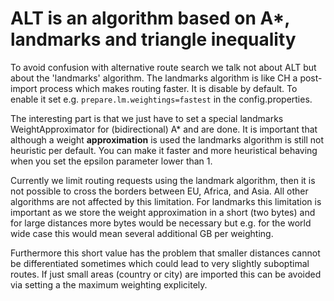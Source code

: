 # ALT is an algorithm based on A*, landmarks and triangle inequality

To avoid confusion with alternative route search we talk not about ALT but about
the 'landmarks' algorithm. The landmarks algorithm is like CH a post-import 
process which makes routing faster. It is disable by default. To enable it
set e.g. `prepare.lm.weightings=fastest` in the config.properties.

The interesting part is that we just have to set a special landmarks WeightApproximator
for (bidirectional) A* and are done. It is important that although a weight
**approximation** is used the landmarks algorithm is still not heuristic per
default. You can make it faster and more heuristical behaving when you set
the epsilon parameter lower than 1.

Currently we limit routing requests using the landmark algorithm, then it is 
not possible to cross the borders between EU, Africa, and Asia. All other algorithms are
not affected by this limitation. For landmarks this limitation is important
as we store the weight approximation in a short (two bytes) and for large distances
more bytes would be necessary but e.g. for the world wide case this would
mean several additional GB per weighting.

Furthermore this short value has the problem that smaller distances cannot be
differentiated sometimes which could lead to very slightly suboptimal routes.
If just small areas (country or city) are imported this can be avoided via setting a 
the maximum weighting explicitely.